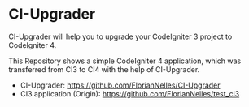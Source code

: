 # CI-Upgrader

CI-Upgrader will help you to upgrade your CodeIgniter 3 project to CodeIgniter 4.

This Repository shows a simple CodeIgniter 4 application, which was transferred from CI3 to CI4
with the help of CI-Upgrader.


- CI-Upgrader: https://github.com/FlorianNelles/CI-Upgrader
- CI3 application (Origin): https://github.com/FlorianNelles/test_ci3
